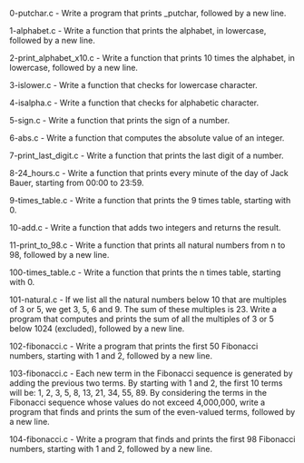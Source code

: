 0-putchar.c - Write a program that prints _putchar, followed by a new line.

1-alphabet.c - Write a function that prints the alphabet, in lowercase, followed by a new line.

2-print_alphabet_x10.c - Write a function that prints 10 times the alphabet, in lowercase, followed by a new line.

3-islower.c - Write a function that checks for lowercase character.

4-isalpha.c - Write a function that checks for alphabetic character.

5-sign.c - Write a function that prints the sign of a number.

6-abs.c - Write a function that computes the absolute value of an integer.

7-print_last_digit.c - Write a function that prints the last digit of a number.

8-24_hours.c - Write a function that prints every minute of the day of Jack Bauer, starting from 00:00 to 23:59.

9-times_table.c - Write a function that prints the 9 times table, starting with 0.

10-add.c - Write a function that adds two integers and returns the result.

11-print_to_98.c - Write a function that prints all natural numbers from n to 98, followed by a new line.

100-times_table.c - Write a function that prints the n times table, starting with 0.

101-natural.c - If we list all the natural numbers below 10 that are multiples of 3 or 5, we get 3, 5, 6 and 9. The sum of these multiples is 23. Write a program that computes and prints the sum of all the multiples of 3 or 5 below 1024 (excluded), followed by a new line.

102-fibonacci.c - Write a program that prints the first 50 Fibonacci numbers, starting with 1 and 2, followed by a new line.

103-fibonacci.c - Each new term in the Fibonacci sequence is generated by adding the previous two terms. By starting with 1 and 2, the first 10 terms will be: 1, 2, 3, 5, 8, 13, 21, 34, 55, 89. By considering the terms in the Fibonacci sequence whose values do not exceed 4,000,000, write a program that finds and prints the sum of the even-valued terms, followed by a new line.

104-fibonacci.c - Write a program that finds and prints the first 98 Fibonacci numbers, starting with 1 and 2, followed by a new line.

